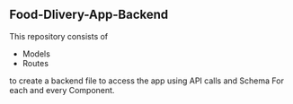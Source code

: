 <h2>Food-Dlivery-App-Backend</h2>
<p>This repository consists of
<ul><li>Models</li>
<li>Routes</li></ul>
to create a backend file to access the app using API calls and Schema For each and every Component.</p>
